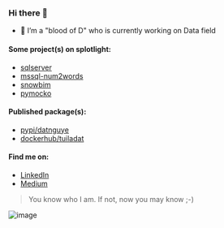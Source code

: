 ### Hi there 👋

- 🔭 I’m a "blood of D" who is currently working on Data field 

#### Some project(s) on splotlight:
- [sqlserver](https://github.com/datnguye/SQL-Server)
- [mssql-num2words](https://github.com/datnguye/mssql-num2words)
- [snowbim](https://github.com/datnguye/snowbim)
- [pymocko](https://github.com/datnguye/pymocko)


#### Published package(s):
- [pypi/datnguye](https://pypi.org/user/datnguye/)
- [dockerhub/tuiladat](https://hub.docker.com/u/tuiladat)


#### Find me on:
 - [LinkedIn](https://www.linkedin.com/in/tuiladat/)
 - [Medium](https://datnguyen-it09.medium.com/)

> You know who I am. If not, now you may know ;-) 

![image](https://github-readme-stats.vercel.app/api?username=datnguye&show_icons=true&show_icons=true&theme=buefy&count_private=true&cache_seconds=1800&line_height=24)

